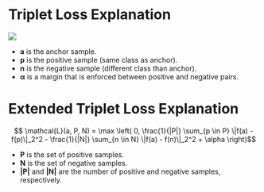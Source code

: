 # Triplet Loss Explanation

<image src = "data/one_sample.png">

- **a** is the anchor sample.
- **p** is the positive sample (same class as anchor).
- **n** is the negative sample (different class than anchor).
- **α** is a margin that is enforced between positive and negative pairs.




# Extended Triplet Loss Explanation

$$ \mathcal{L}(a, P, N) = \max \left( 0, \frac{1}{|P|} \sum_{p \in P} \|f(a) - f(p)\|_2^2 - \frac{1}{|N|} \sum_{n \in N} \|f(a) - f(n)\|_2^2 + \alpha \right)$$

- **P** is the set of positive samples.
- **N** is the set of negative samples.
- **|P|** and **|N|** are the number of positive and negative samples, respectively.
